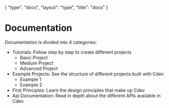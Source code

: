{
    "type": "docs",
    "layout": "type",
    "title": "docs"
}

# Documentation

Documentation is divided into 4 categories:
- Tutorials: Follow step by step to create different projects
    - Basic Project
    - Medium Project
    - Advanced Project
- Example Projects: See the structure of different projects built with Cdev
    - Example 1
    - Example 2
- First Principles: Learn the design principles that make up Cdev
- Api Documentation: Read in depth about the different APIs available in Cdev